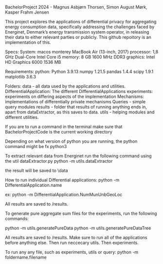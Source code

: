 BachelorProject 2024 - Magnus Asbjørn Thorsen, Simon August Mørk, Kasper Frahm Jensen

This project explores the applications of differential privacy for aggregating energy consumption data,
specifically addressing the challenges faced by Energinet, Denmark’s energy transmission system
operator, in releasing their data to either relevant parties or publicly. 
This github repoitory is an implementation of this. 

Specs: 
System: macos monterey
MacBook Air (13-inch, 2017)
processor:  1,8 GHz Dual-Core Intel Core i5
memory: 8 GB 1600 MHz DDR3
graphics: Intel HD Graphics 6000 1536 MB

Requirements:
python: Python 3.9.13
numpy 1.21.5
pandas 1.4.4
scipy 1.9.1
matplotlib 3.6.3

Folders:
data - all data used by the applications and utilities. 
DifferentialApplication: The different DifferentialApplications
experiments: experiments on differing aspects of the implementation
Mechanisms: implementations of differentially private mechanisms
Queries - simple query modules
results - folder that results of running anything ends in, apart from dataExtractor, as this saves to data.
utils - helping modules and different utilities.

If you are to run a command in the terminal make sure that BachelorProjectCode 
is the current working directory

Depending on what version of python you are running, the python command might be fx python3


To extract relevant data from Energinet run the following command using the util dataExtractor.py
python -m utils.dataExtractor

the result will be saved to \data

How to run individual Differential applications:
python -m DifferentialApplication.name

ex:
python -m DifferentialApplication.NumMunUnbGeoLoc

All results are saved to /results.


To generate pure aggregate sum files for the experiments, run the following commands:

python -m utils.generatePureData
python -m utils.generatePureDataTree

All results are saved to /results.
Make sure to run all of the applications before anything else. Then run neccecary utils. Then experiments.

To run any any file, such as experiments, utils or query: 
python -m foldername.filename




